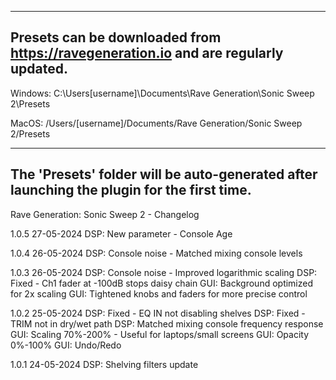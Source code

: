 ------------------------------------------------------------------------------------
Presets can be downloaded from https://ravegeneration.io and are regularly updated.
------------------------------------------------------------------------------------

Windows:
C:\Users\[username]\Documents\Rave Generation\Sonic Sweep 2\Presets

MacOS:
/Users/[username]/Documents/Rave Generation/Sonic Sweep 2/Presets

-------------------------------------------------------------------------------------------
The 'Presets' folder will be auto-generated after launching the plugin for the first time.
-------------------------------------------------------------------------------------------

Rave Generation: Sonic Sweep 2 - Changelog

1.0.5 
27-05-2024
DSP: New parameter - Console Age

1.0.4 
26-05-2024
DSP: Console noise - Matched mixing console levels

1.0.3 
26-05-2024
DSP: Console noise - Improved logarithmic scaling
DSP: Fixed - Ch1 fader at -100dB stops daisy chain
GUI: Background optimized for 2x scaling
GUI: Tightened knobs and faders for more precise control

1.0.2 
25-05-2024
DSP: Fixed - EQ IN not disabling shelves
DSP: Fixed - TRIM not in dry/wet path
DSP: Matched mixing console frequency response
GUI: Scaling 70%-200% - Useful for laptops/small screens
GUI: Opacity 0%-100%
GUI: Undo/Redo

1.0.1 
24-05-2024
DSP: Shelving filters update
